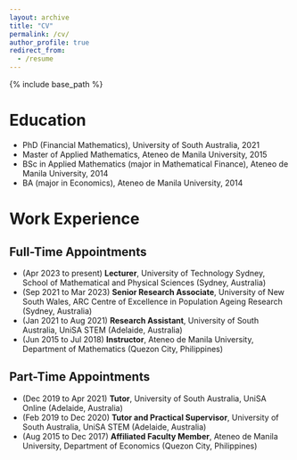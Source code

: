 ```yaml
---
layout: archive
title: "CV"
permalink: /cv/
author_profile: true
redirect_from:
  - /resume
---
```


{% include base_path %}

Education
======
* PhD (Financial Mathematics), University of South Australia, 2021
* Master of Applied Mathematics, Ateneo de Manila University, 2015
* BSc in Applied Mathematics (major in Mathematical Finance), Ateneo de Manila University, 2014
* BA (major in Economics), Ateneo de Manila University, 2014

Work Experience
======

## Full-Time Appointments

* (Apr 2023 to present) **Lecturer**, University of Technology Sydney, School of Mathematical and Physical Sciences (Sydney, Australia)
* (Sep 2021 to Mar 2023) **Senior Research Associate**, University of New South Wales, ARC Centre of Excellence in Population Ageing Research (Sydney, Australia)
* (Jan 2021 to Aug 2021) **Research Assistant**, University of South Australia, UniSA STEM (Adelaide, Australia)
* (Jun 2015 to Jul 2018) **Instructor**, Ateneo de Manila University, Department of Mathematics (Quezon City, Philippines)

## Part-Time Appointments

* (Dec 2019 to Apr 2021) **Tutor**, University of South Australia, UniSA Online (Adelaide, Australia)
* (Feb 2019 to Dec 2020) **Tutor and Practical Supervisor**, University of South Australia, UniSA STEM (Adelaide, Australia)
* (Aug 2015 to Dec 2017) **Affiliated Faculty Member**, Ateneo de Manila University, Department of Economics (Quezon City, Philippines)

<!--
Skills
======
* Skill 1
* Skill 2
  * Sub-skill 2.1
  * Sub-skill 2.2
  * Sub-skill 2.3
* Skill 3

Publications
======
  <ul>{% for post in site.publications reversed %}
    {% include archive-single-cv.html %}
  {% endfor %}</ul>
  
Talks
======
  <ul>{% for post in site.talks reversed %}
    {% include archive-single-talk-cv.html  %}
  {% endfor %}</ul>
  
Teaching
======
  <ul>{% for post in site.teaching reversed %}
    {% include archive-single-cv.html %}
  {% endfor %}</ul>
  
Service and leadership
======
* Currently signed in to 43 different slack teams
-->
